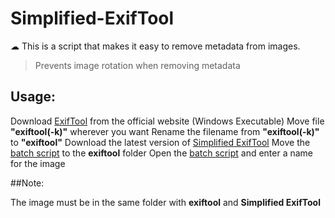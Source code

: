 # Simplified-ExifTool
☁ This is a script that makes it easy to remove metadata from images.

> Prevents image rotation when removing metadata

## Usage:

Download [ExifTool](https://exiftool.org) from the official website (Windows Executable)
Move file **"exiftool(-k)"** wherever you want
Rename the filename from **"exiftool(-k)"** to **"exiftool"**
Download the latest version of [Simplified ExifTool](https://github.com/hypn0dancer/Simplified-ExifTool/releases/download/1.0/Simplified-ExifTool.bat)
Move the [batch script](https://github.com/hypn0dancer/Simplified-ExifTool/releases/download/1.0/Simplified-ExifTool.bat) to the **exiftool** folder
Open the [batch script](https://github.com/hypn0dancer/Simplified-ExifTool/releases/download/1.0/Simplified-ExifTool.bat) and enter a name for the image

##Note:

The image must be in the same folder with **exiftool** and **Simplified ExifTool**



